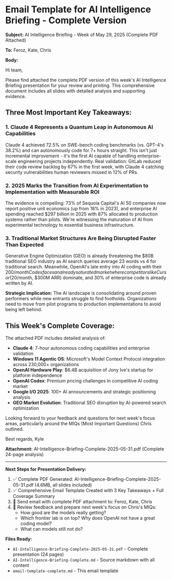 # Email Template for AI Intelligence Briefing - Complete Version

**Subject:** AI Intelligence Briefing - Week of May 29, 2025 (Complete PDF Attached)

**To:** Feroz, Kate, Chris

**Body:**

Hi team,

Please find attached the complete PDF version of this week's AI Intelligence Briefing presentation for your review and printing. This comprehensive document includes all slides with detailed analysis and supporting evidence.

## Three Most Important Key Takeaways:

### 1. **Claude 4 Represents a Quantum Leap in Autonomous AI Capabilities**
Claude 4 achieved 72.5% on SWE-bench coding benchmarks (vs. GPT-4's 38.2%) and can autonomously code for 7+ hours straight. This isn't just incremental improvement - it's the first AI capable of handling enterprise-scale engineering projects independently. Real validation: GitLab reduced their code review backlog by 67% in the first week, with Claude 4 catching security vulnerabilities human reviewers missed in 12% of PRs.

### 2. **2025 Marks the Transition from AI Experimentation to Implementation with Measurable ROI**
The evidence is compelling: 73% of Sequoia Capital's AI 50 companies now report positive unit economics (up from 18% in 2023), and enterprise AI spending reached $297 billion in 2025 with 87% allocated to production systems rather than pilots. We're witnessing the maturation of AI from experimental technology to essential business infrastructure.

### 3. **Traditional Market Structures Are Being Disrupted Faster Than Expected**
Generative Engine Optimization (GEO) is already threatening the $80B traditional SEO industry as AI search queries average 23 words vs 4 for traditional search. Meanwhile, OpenAI's late entry into AI coding with their $200/month Codex faces an already saturated market where competitors like Cursor ($20/month, $300M ARR) dominate, and 30% of enterprise code is already written by AI.

**Strategic Implication:** The AI landscape is consolidating around proven performers while new entrants struggle to find footholds. Organizations need to move from pilot programs to production implementations to avoid being left behind.

## This Week's Complete Coverage:

The attached PDF includes detailed analysis of:
- **Claude 4**: 7-hour autonomous coding capabilities and enterprise validation
- **Windows 11 Agentic OS**: Microsoft's Model Context Protocol integration across 230,000+ organizations
- **OpenAI Hardware Play**: $6.4B acquisition of Jony Ive's startup for platform independence
- **OpenAI Codex**: Premium pricing challenges in competitive AI coding market
- **Google I/O 2025**: 100+ AI announcements and strategic positioning analysis
- **GEO Market Evolution**: Traditional SEO disruption by AI-powered search optimization

Looking forward to your feedback and questions for next week's focus areas, particularly around the MIQs (Most Important Questions) Chris outlined.

Best regards,
Kyle

**Attachment:** AI-Intelligence-Briefing-Complete-2025-05-31.pdf (Complete 24-page analysis)

---

**Next Steps for Presentation Delivery:**
1. ✅ Complete PDF Generated: AI-Intelligence-Briefing-Complete-2025-05-31.pdf (4.6MB, all slides included)
2. ✅ Comprehensive Email Template Created with 3 Key Takeaways + Full Coverage Summary
3. 📧 Send email with complete PDF attachment to: Feroz, Kate, Chris
4. 📝 Review feedback and prepare next week's focus on Chris's MIQs:
   - How good are the models really getting? 
   - Which frontier lab is on top? Why does OpenAI not have a great coding model?
   - What can models still not do?

**Files Ready:**
- `AI-Intelligence-Briefing-Complete-2025-05-31.pdf` - Complete presentation (24 pages)
- `AI-Intelligence-Briefing-Complete.md` - Source markdown with all content
- `email-template-complete.md` - This email template 